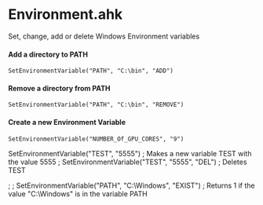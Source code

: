 # Environment.ahk
Set, change, add or delete Windows Environment variables

#### Add a directory to PATH
    SetEnvironmentVariable("PATH", "C:\bin", "ADD")

#### Remove a directory from PATH
    SetEnvironmentVariable("PATH", "C:\bin", "REMOVE")
    
#### Create a new Environment Variable
    SetEnvironmentVariable("NUMBER_Of_GPU_CORES", "9")




SetEnvironmentVariable("TEST", "5555")                           ; Makes a new variable TEST with the value 5555
; SetEnvironmentVariable("TEST", "5555", "DEL")                    ; Deletes TEST

; 
; SetEnvironmentVariable("PATH", "C:\Windows", "EXIST")            ; Returns 1 if the value "C:\Windows" is in the variable PATH
